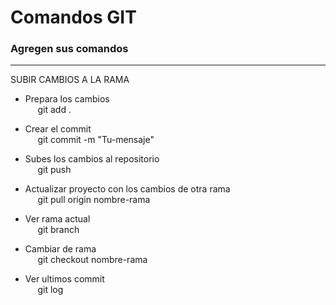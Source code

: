 # Comandos GIT
### Agregen sus comandos
-----------------------------------------------

SUBIR CAMBIOS A LA RAMA

- Prepara los cambios<br>
    &nbsp;&nbsp;&nbsp;&nbsp;&nbsp;git add .

- Crear el commit<br>
    &nbsp;&nbsp;&nbsp;&nbsp;&nbsp;git commit -m "Tu-mensaje"

- Subes los cambios al repositorio<br>
    &nbsp;&nbsp;&nbsp;&nbsp;&nbsp;git push

- Actualizar proyecto con los cambios de otra rama<br>
    &nbsp;&nbsp;&nbsp;&nbsp;&nbsp;git pull origin nombre-rama

- Ver rama actual<br>
    &nbsp;&nbsp;&nbsp;&nbsp;&nbsp;git branch

- Cambiar de rama<br>
    &nbsp;&nbsp;&nbsp;&nbsp;&nbsp;git checkout nombre-rama

- Ver ultimos commit<br>
    &nbsp;&nbsp;&nbsp;&nbsp;&nbsp;git log